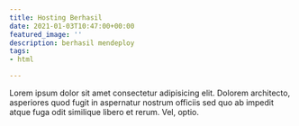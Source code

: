 ```yaml
---
title: Hosting Berhasil
date: 2021-01-03T10:47:00+00:00
featured_image: ''
description: berhasil mendeploy
tags:
- html

---
```

Lorem ipsum dolor sit amet consectetur adipisicing elit. Dolorem architecto, asperiores quod fugit in aspernatur nostrum officiis sed quo ab impedit atque fuga odit similique libero et rerum. Vel, optio.